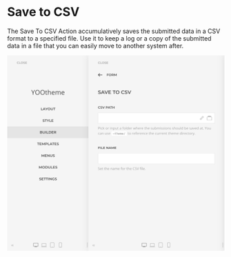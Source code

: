 # Save to CSV

The Save To CSV Action accumulatively saves the submitted data in a CSV format to a specified file. Use it to keep a log or a copy of the submitted data in a file that you can easily move to another system after.

![Save to CSV Form Action](./assets/savetocsv.png)

